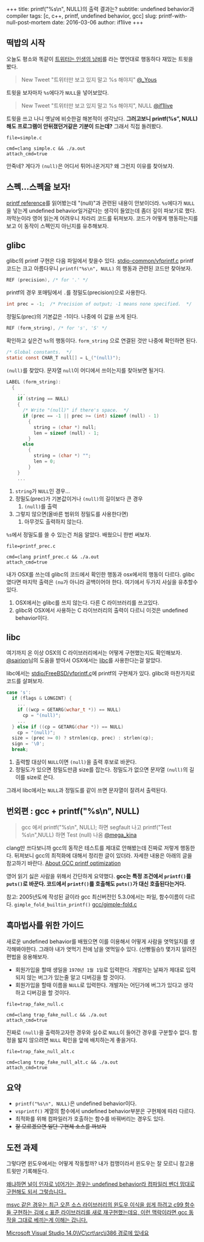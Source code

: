 +++
title: printf("%s\n", NULL)의 출력 결과는?
subtitle: undefined behavior과 compiler
tags: [c, c++, printf, undefined behavior, gcc]
slug: printf-with-null-post-mortem
date: 2016-03-06
author: if1live
+++

## 떡밥의 시작
오늘도 평소와 똑같이 [트위터는 인생의 낭비](https://namu.wiki/w/%ED%8A%B8%EC%9C%84%ED%84%B0%EB%8A%94%20%EC%9D%B8%EC%83%9D%EC%9D%98%20%EB%82%AD%EB%B9%84)를 라는 명언대로 행동하다 재밌는 트윗을 봤다.

> New Tweet "트위터만 보고 있지 말고 %s 해야지"
> [@_Yous](https://twitter.com/_Yous/status/706349364965289985)

트윗을 보자마자 `%s`에다가 `NULL`을 넣어보았다.

> New Tweet "트위터만 보고 있지 말고 %s 해야지", NULL
> [@if1live](https://twitter.com/if1live/status/706350121651339265)

트윗을 쓰고 나니 옛날에 비슷한걸 해본적이 생각났다.
**그러고보니 printf(%s”, NULL) 해도 프로그램이 안뒤졌던거같은 기분이 드는데?**
그래서 직접 돌려봤다.

~~~maya:view
file=simple.c
~~~

~~~maya:execute
cmd=clang simple.c && ./a.out
attach_cmd=true
~~~

안죽네? 게다가 `(null)`은 어디서 튀어나온거지?
왜 그런지 이유를 찾아보자.

## 스펙...스펙을 보자!
[printf reference](http://en.cppreference.com/w/c/io/fprintf)를 읽어봤는데 "(null)"과 관련된 내용이 안보이더라.
`%s`에다가 `NULL`을 넣는게 undefined behavior일거같다는 생각이 들었는데 좀더 깊이 파보기로 했다.
까막눈이라 영어 읽는게 어려우니 차라리 코드를 뒤져보자.
코드가 어떻게 행동하는지를 보고 이 동작이 스펙인지 아닌지를 유추해보자.

## glibc
glibc의 printf 구현은 다음 파일에서 찾을수 있다.
[stdio-common/vfprintf.c](https://sourceware.org/git/?p=glibc.git;a=blob;f=stdio-common/vfprintf.c;h=6829d4dc8e7fe7c066a06f1857ee926e0f48c379)
printf 코드는 크고 아름다우니 `printf("%s\n", NULL)` 의 행동과 관련된 코드만 찾아보자.

```c
REF (precision), /* for '.' */
```
printf의 경우 포매팅에서 `.`를 정밀도(precision)으로 사용한다.

```c
int prec = -1;	/* Precision of output; -1 means none specified.  */
```
정밀도(prec)의 기본값은 -1이다. 나중에 이 값을 쓰게 된다.

```c
REF (form_string), /* for 's', 'S' */
```
확인하고 싶은건 `%s`의 행동이다. `form_string` 으로 연결된 것만 나중에 확인하면 된다.

```c
/* Global constants.  */
static const CHAR_T null[] = L_("(null)");
```
`(null)`를 찾았다. 문자열 `null`이 어디에서 쓰이는지를 찾아보면 될거다.

```c
LABEL (form_string):
  {
    ...
    if (string == NULL)
    {
      /* Write "(null)" if there's space.  */
      if (prec == -1 || prec >= (int) sizeof (null) - 1)
        {
          string = (char *) null;
          len = sizeof (null) - 1;
        }
      else
        {
          string = (char *) "";
          len = 0;
        }
    }
    ...
```

1. `string`가 `NULL`인 경우...
2. 정밀도(prec)가 기본값이거나 `(null)`의 길이보다 큰 경우
    1. `(null)`를 출력
3. 그렇지 않으면(올바른 범위의 정밀도를 사용한다면)
    1. 아무것도 출력하지 않는다.

`%s`에서 정밀도를 쓸 수 있는건 처음 알았다. 배웠으니 한번 써보자.

~~~maya:view
file=printf_prec.c
~~~

~~~maya:execute
cmd=clang printf_prec.c && ./a.out
attach_cmd=true
~~~

내가 OSX를 쓰는데 glibc의 코드에서 확인한 행동과 osx에서의 행동이 다르다.
glibc였다면 마지막 출력은 `(nu`가 아니라 공백이어야 한다.
여기에서 두가지 사실을 유추할수 있다.

1. OSX에서는 glibc를 쓰지 않는다. 다른 C 라이브러리를 쓰고있다.
2. glibc와 OSX에서 사용하는 C 라이브러리의 출력이 다르니 이것은 undefined behavior이다.

## libc
여기까지 온 이상 OSX의 C 라이브러리에서는 어떻게 구현했는지도 확인해보자.
[‏@sairion](https://twitter.com/sairion/status/706360731562672128)님의 도움을 받아서 OSX에서는 [libc](http://www.opensource.apple.com/source/Libc/)를 사용한다는걸 알았다.

libc에서는 [stdio/FreeBSD/vfprintf.c](http://www.opensource.apple.com/source/Libc/Libc-1082.20.4/stdio/FreeBSD/vfprintf.c)에 printf의 구현체가 있다.
glibc와 마찬가지로 코드를 살펴보자.

```c
case 's':
  if (flags & LONGINT) {
    ...
    if ((wcp = GETARG(wchar_t *)) == NULL)
      cp = "(null)";
    ...
  } else if ((cp = GETARG(char *)) == NULL)
    cp = "(null)";
  size = (prec >= 0) ? strnlen(cp, prec) : strlen(cp);
  sign = '\0';
  break;
```

1. 출력할 대상이 `NULL`이면 `(null)`을 출력 후보로 바꾼다.
2. 정밀도가 있으면 정밀도만큼 size를 잡는다. 정밀도가 없으면 문자열 `(null)`의 길이를 size로 쓴다.

그래서 libc에서는 `NULL`과 정밀도를 같이 쓰면 문자열이 잘려서 출력된다.

## 번외편 : gcc + printf("%s\n", NULL)
> gcc 에서 printf("%s\n", NULL); 하면 segfault 나고 printf("Test %s\n",NULL) 하면 Test (null) 나옴
> [@mega_kina](https://twitter.com/mega_kina/status/706357586090598400)

clang만 쓰다보니까 gcc의 동작은 테스트를 제대로 안해봤는데 진짜로 저렇게 행동한다.
뒤져보니 gcc의 최적화에 대해서 정리한 글이 있더라. 자세한 내용은 아래의 글을 참고하기 바란다.
[About GCC printf optimization](http://www.ciselant.de/projects/gcc_printf/gcc_printf.html)

영어 읽기 싫은 사람을 위해서 간단하게 요약했다.
**gcc는 특정 조건에서 `printf()`를 `puts()`로 바꾼다. 코드에서 `printf()`를 호출해도 `puts()`가 대신 호출된다는거다.**

참고: 2005년도에 작성된 글이라 gcc 최신버전인 5.3.0에서는 파일, 함수이름이 다르다. `gimple_fold_builtin_printf()`
[gcc/gimple-fold.c](https://github.com/gcc-mirror/gcc/blob/gcc_5_3_0_release/gcc/gimple-fold.c#L2691-L2851)

## 흑마법사를 위한 가이드
새로운 undefined behavior를 배웠으면 이를 이용해서 어떻게 사람을 엿먹일지를 생각해봐야한다. 그래야 내가 엿먹기 전에 남을 엿먹일수 있다. (선빵필승!)
몇가지 알려진 편법을 응용해보자.

* 회원가입을 할때 생일을 `1970년 1월 1일`로 입력한다. 개발자는 날짜가 제대로 입력되지 않는 버그가 있는줄 알고 디버깅을 할 것이다.
* 회원가입을 할때 이름을 `NULL`로 입력한다. 개발자는 어딘가에 버그가 있다고 생각하고 디버깅을 할 것이다.

~~~maya:view
file=trap_fake_null.c
~~~

~~~maya:execute
cmd=clang trap_fake_null.c && ./a.out
attach_cmd=true
~~~

진짜로 `(null)`을 출력하고자한 경우와 실수로 `NULL`이 들어간 경우를 구분할수 없다.
함정을 밟지 않으려면 `NULL` 확인을 앞에 배치하는게 좋을거다.

~~~maya:view
file=trap_fake_null_alt.c
~~~

~~~maya:execute
cmd=clang trap_fake_null_alt.c && ./a.out
attach_cmd=true
~~~


## 요약
* `printf("%s\n", NULL)`은 undefined behavior이다.
* `vsprintf()` 계열의 함수에서 undefined behavior부분은 구현체에 따라 다르다.
* 최적화를 위해 컴파일러가 호출하는 함수를 바꿔버리는 경우도 있다.
* <s>잘 모르겠으면 일단 구현체 소스를 까보자</s>


## 도전 과제
그렇다면 윈도우에서는 어떻게 작동할까?
내가 컴맹이라서 윈도우는 잘 모르니 참고용 트윗만 기록해둔다.

[왜냐하면 널이 인자로 넘어가는 경우는 undefined behavior라 컴파일러 벤더 맘대로 구현해도 되서 그렇습니다..](https://twitter.com/summerlight00/status/706358610528329728)

[msvc 같은 경우는 최근 오픈 소스 라이브러리의 윈도우 이식을 쉽게 하려고 c99 함수들 구현하는 김에 c 표준 라이브러리를 새로 재구현했는데요, 이런 맥락이라면 gcc 동작을 그대로 베끼는게 이해는 갑니다.](https://twitter.com/summerlight00/status/706360559063576576)

[Microsoft Visual Studio 14.0\VC\crt\src\i386 경로에 있네요 ](https://twitter.com/sokcuri/status/706366233583595520)
